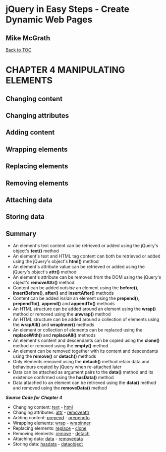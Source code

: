 # **jQuery in Easy Steps - Create Dynamic Web Pages**
## Mike McGrath

[Back to TOC](THE%20BOOK%20ON%20JQUERY.md)
 
# CHAPTER 4 MANIPULATING ELEMENTS
## Changing content
## Changing attributes
## Adding content
## Wrapping elements
## Replacing elements
## Removing elements
## Attaching data
## Storing data
## Summary<br>
   * An element's text content can be retrieved or added using the jQuery's object's __text()__ method
   * An element's text and HTML tag content can both be retrieved or added using the jQuery's object's
     __html()__ method
   * An element's attribute value can be retrieved or added using the jQuery's object's __attr()__ method
   * An element's attribute can be removed from the DOM using the jQuery's object's __removeAttr()__ method
   * Content can be added _outside_ an element using the __before()__, __insertBefore()__, __after()__ and
     __insertAfter()__ methods
   * Content can be added _inside_ an element using the __prepend()__, __prependTo()__, __append()__ and
     __appendTo()__ methods
   * An HTML structure can be added around an element using the __wrap()__ method or removed using the __unwrap()__
     method
   * An HTML structure can be added around a collection of elements using the __wrapAll()__ and __wrapInner()__ methods
   * An element or collection of elements can be replaced using the __replaceWith()__ and __replaceAll()__ methods
   * An element's content and descendants can be copied using the __clone()__ method or removed using the
     __empty()__ method
   * An element can be removed together with its content and descendants using the __remove()__ or __detach()__ methods
   * Only elements removed using the __detach()__ method retain data and behaviours created by jQuery when re-attached
     later
   * Data can be attached as argument pairs to the __data()__ method and its existence confirmed using the __hasData()__
     method
   * Data attached to an element can be retrieved using the __data()__ method and removed using the __removeData()__ method

***Source Code for Chapter 4***
<ul>
  <li>Changing content: 
  <a href="src/text.html">text</a> - 
  <a href="src/html.html">html</a></li>
  <li>Changing attributes: 
  <a href="src/attr.html">attr</a> - 
  <a href="src/removeattr.html">removeattr</a></li>
  <li>Adding content: 
  <a href="src/prepend.html">prepend</a> - 
  <a href="src/prependto.html">prependto</a></li>
  <li>Wrapping elements: 
  <a href="src/wrap.html">wrap</a> - 
  <a href="src/wrapinner.html">wrapinner</a></li>
  <li>Replacing elements: 
  <a href="src/replace.html">replace</a> - 
  <a href="src/clone.html">clone</a></li>
  <li>Removing elements: 
  <a href="src/remove.html">remove</a> - 
  <a href="src/detach.html">detach</a></li>
  <li>Attaching data: 
  <a href="src/data.html">data</a> - 
  <a href="src/removedata.html">removedata</a></li>
  <li>Storing data: 
  <a href="src/hasdata.html">hasdata</a> - 
  <a href="src/dataobject.html">dataobject</a></li>
</ul>   

